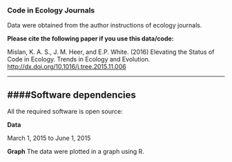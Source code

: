 ### Code in Ecology Journals

Data were obtained from the author instructions of ecology journals.


**Please cite the following paper if you use this data/code:**

Mislan, K. A. S., J. M. Heer, and E.P. White. (2016)  Elevating the Status of Code in Ecology. Trends in Ecology and Evolution. [http://dx.doi.org/10.1016/j.tree.2015.11.006 ](http://dx.doi.org/10.1016/j.tree.2015.11.006)

----------------------
####Software dependencies
----------------------

All the required software is open source:



**Data**   


March 1, 2015 to June 1, 2015

**Graph**
The data were plotted in a graph using R.
